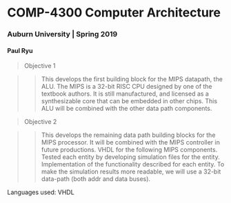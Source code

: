 # COMP-4300 Computer Architecture
### Auburn University | Spring 2019
#### Paul Ryu

>Objective 1

>>This develops the first building block for the MIPS datapath, the ALU. The MIPS
is a 32-bit RISC CPU designed by one of the textbook authors. It is still manufactured,
and licensed as a synthesizable core that can be embedded in other chips. This
ALU will be combined with the other data path components.
    
>Objective 2

>>This develops the remaining data path building blocks for the MIPS processor. 
It will be combined with the MIPS controller in future productions.
VHDL for the following MIPS components. Tested each entity by
developing simulation files for the entity. Implementation of the
functionality described for each entity. To make the simulation results
more readable, we will use a 32-bit data-path (both addr and data buses).
    
Languages used: VHDL